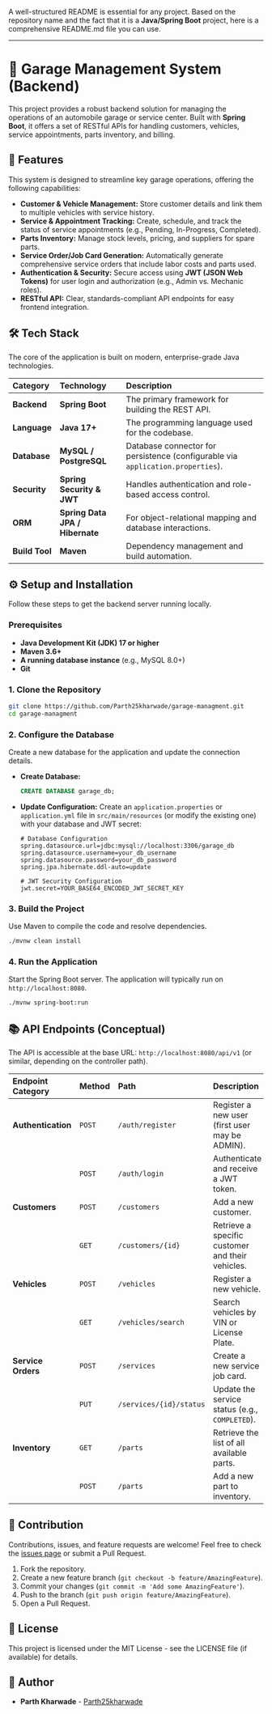 A well-structured README is essential for any project. Based on the repository name and the fact that it is a **Java/Spring Boot** project, here is a comprehensive README.md file you can use.

-----

# 🚗 Garage Management System (Backend)

This project provides a robust backend solution for managing the operations of an automobile garage or service center. Built with **Spring Boot**, it offers a set of RESTful APIs for handling customers, vehicles, service appointments, parts inventory, and billing.

## 🚀 Features

This system is designed to streamline key garage operations, offering the following capabilities:

  * **Customer & Vehicle Management:** Store customer details and link them to multiple vehicles with service history.
  * **Service & Appointment Tracking:** Create, schedule, and track the status of service appointments (e.g., Pending, In-Progress, Completed).
  * **Parts Inventory:** Manage stock levels, pricing, and suppliers for spare parts.
  * **Service Order/Job Card Generation:** Automatically generate comprehensive service orders that include labor costs and parts used.
  * **Authentication & Security:** Secure access using **JWT (JSON Web Tokens)** for user login and authorization (e.g., Admin vs. Mechanic roles).
  * **RESTful API:** Clear, standards-compliant API endpoints for easy frontend integration.

## 🛠️ Tech Stack

The core of the application is built on modern, enterprise-grade Java technologies.

| Category | Technology | Description |
| :--- | :--- | :--- |
| **Backend** | **Spring Boot** | The primary framework for building the REST API. |
| **Language** | **Java 17+** | The programming language used for the codebase. |
| **Database** | **MySQL / PostgreSQL** | Database connector for persistence (configurable via `application.properties`). |
| **Security** | **Spring Security & JWT** | Handles authentication and role-based access control. |
| **ORM** | **Spring Data JPA / Hibernate** | For object-relational mapping and database interactions. |
| **Build Tool** | **Maven** | Dependency management and build automation. |

## ⚙️ Setup and Installation

Follow these steps to get the backend server running locally.

### Prerequisites

  * **Java Development Kit (JDK) 17 or higher**
  * **Maven 3.6+**
  * **A running database instance** (e.g., MySQL 8.0+)
  * **Git**

### 1\. Clone the Repository

```bash
git clone https://github.com/Parth25kharwade/garage-managment.git
cd garage-managment
```

### 2\. Configure the Database

Create a new database for the application and update the connection details.

  * **Create Database:**

    ```sql
    CREATE DATABASE garage_db;
    ```

  * **Update Configuration:**
    Create an `application.properties` or `application.yml` file in `src/main/resources` (or modify the existing one) with your database and JWT secret:

    ```properties
    # Database Configuration
    spring.datasource.url=jdbc:mysql://localhost:3306/garage_db
    spring.datasource.username=your_db_username
    spring.datasource.password=your_db_password
    spring.jpa.hibernate.ddl-auto=update

    # JWT Security Configuration
    jwt.secret=YOUR_BASE64_ENCODED_JWT_SECRET_KEY
    ```

### 3\. Build the Project

Use Maven to compile the code and resolve dependencies.

```bash
./mvnw clean install
```

### 4\. Run the Application

Start the Spring Boot server. The application will typically run on `http://localhost:8080`.

```bash
./mvnw spring-boot:run
```

## 📚 API Endpoints (Conceptual)

The API is accessible at the base URL: `http://localhost:8080/api/v1` (or similar, depending on the controller path).

| Endpoint Category | Method | Path | Description | Access |
| :--- | :--- | :--- | :--- | :--- |
| **Authentication** | `POST` | `/auth/register` | Register a new user (first user may be ADMIN). | Public |
| | `POST` | `/auth/login` | Authenticate and receive a JWT token. | Public |
| **Customers** | `POST` | `/customers` | Add a new customer. | Authenticated |
| | `GET` | `/customers/{id}` | Retrieve a specific customer and their vehicles. | Authenticated |
| **Vehicles** | `POST` | `/vehicles` | Register a new vehicle. | Authenticated |
| | `GET` | `/vehicles/search` | Search vehicles by VIN or License Plate. | Authenticated |
| **Service Orders** | `POST` | `/services` | Create a new service job card. | Authenticated |
| | `PUT` | `/services/{id}/status` | Update the service status (e.g., `COMPLETED`). | Authenticated |
| **Inventory** | `GET` | `/parts` | Retrieve the list of all available parts. | Authenticated |
| | `POST` | `/parts` | Add a new part to inventory. | Authenticated (Admin) |

## 🤝 Contribution

Contributions, issues, and feature requests are welcome\! Feel free to check the [issues page](https://www.google.com/search?q=https://github.com/Parth25kharwade/garage-managment/issues) or submit a Pull Request.

1.  Fork the repository.
2.  Create a new feature branch (`git checkout -b feature/AmazingFeature`).
3.  Commit your changes (`git commit -m 'Add some AmazingFeature'`).
4.  Push to the branch (`git push origin feature/AmazingFeature`).
5.  Open a Pull Request.

## 📄 License

This project is licensed under the MIT License - see the LICENSE file (if available) for details.

## 👤 Author

  * **Parth Kharwade** - [Parth25kharwade](https://www.google.com/search?q=https://github.com/Parth25kharwade)
